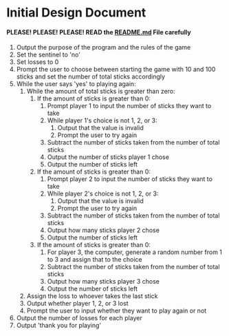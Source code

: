 # Initial Design Document
#### PLEASE! PLEASE! PLEASE! READ the [README.md](README.md) File carefully

1. Output the purpose of the program and the rules of the game
2. Set the sentinel to 'no'
3. Set losses to 0
4. Prompt the user to choose between starting the game with 10 and 100 sticks and set the number of total sticks accordingly
5. While the user says 'yes' to playing again:
   1. While the amount of total sticks is greater than zero:
      1. If the amount of sticks is greater than 0:
         1. Prompt player 1 to input the number of sticks they want to take
         2. While player 1's choice is not 1, 2, or 3:
            1. Output that the value is invalid
            2. Prompt the user to try again
         3. Subtract the number of sticks taken from the number of total sticks
         4. Output the number of sticks player 1 chose
         5. Output the number of sticks left
      2. If the amount of sticks is greater than 0:
         1. Prompt player 2 to input the number of sticks they want to take
         2. While player 2's choice is not 1, 2, or 3:
            1. Output that the value is invalid
            2. Prompt the user to try again
         3. Subtract the number of sticks taken from the number of total sticks
         4. Output how many sticks player 2 chose
         5. Output the number of sticks left
      3. If the amount of sticks is greater than 0:
         1. For player 3, the computer, generate a random number from 1 to 3 and assign that to the choice
         2. Subtract the number of sticks taken from the number of total sticks
         3. Output how many sticks player 3 chose
         4. Output the number of sticks left
   2. Assign the loss to whoever takes the last stick
   3. Output whether player 1, 2, or 3 lost
   4. Prompt the user to input whether they want to play again or not
6. Output the number of losses for each player
7. Output 'thank you for playing'